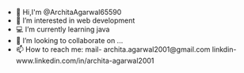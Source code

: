 <ul>
<li>👋 Hi,I'm @ArchitaAgarwal65590</li> 
<li>🔭 I’m interested in web development</li>
<li>💻 I’m currently learning java</li>
<li>👀 I’m looking to collaborate on ...</li>
<li>📫 How to reach me: mail- archita.agarwal2001@gmail.com linkdin- www.linkedin.com/in/archita-agarwal2001</li>
</ul>
  

<!--
**ArchitaAgarwal65590/ArchitaAgarwal65590** is a ✨ _special_ ✨ repository because its `README.md` (this file) appears on your GitHub profile.

Here are some ideas to get you started:

- 🔭 I’m interested in web development 
- 🌱 I’m currently learning java
- 👯 I’m looking to collaborate on ...
- 📫 How to reach me: mail- archita.agarwal2001@gmail.com linkdin- www.linkedin.com/in/archita-agarwal2001
